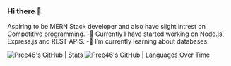 ### Hi there 👋
Aspiring to be MERN Stack developer and also have slight intrest on Competitive programming.
-🔭 Currently I have started working on Node.js, Express.js and REST APIS.
-🌱 I’m currently learning about databases.

<!--
**Pree46/Pree46** is a ✨ _special_ ✨ repository because its `README.md` (this file) appears on your GitHub profile.

Here are some ideas to get you started:

- 🔭 I’m currently working on ...
- 🌱 I’m currently learning ...
- 👯 I’m looking to collaborate on ...
- 🤔 I’m looking for help with ...
- 💬 Ask me about ...
- 📫 How to reach me: ...
- 😄 Pronouns: ...
- ⚡ Fun fact: ...
-->
[![Pree46's GitHub | Stats](https://stats.quine.sh/Pree46/github?theme=dark)](https://quine.sh?utm_source=widgets&utm_campaign=Pree46)
[![Pree46's GitHub | Languages Over Time](https://stats.quine.sh/Pree46/languages-over-time?theme=dark)](https://quine.sh?utm_source=widgets&utm_campaign=Pree46)
